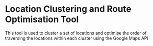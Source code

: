 # Location Clustering and Route Optimisation Tool

This tool is used to cluster a set of locations and optimise the order of traversing the locations within each cluster using the Google Maps API
